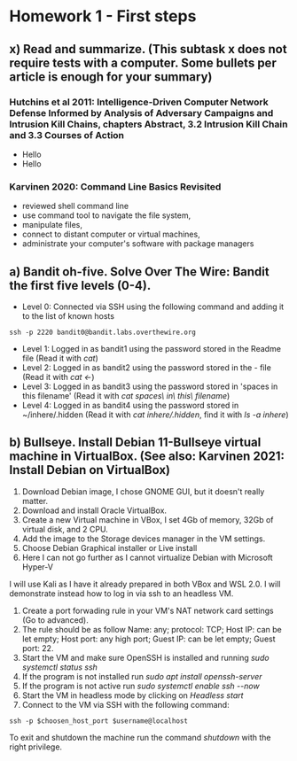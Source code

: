 # Homework 1 - First steps
## x) Read and summarize. (This subtask x does not require tests with a computer. Some bullets per article is enough for your summary)
### Hutchins et al 2011: Intelligence-Driven Computer Network Defense Informed by Analysis of Adversary Campaigns and Intrusion Kill Chains, chapters Abstract, 3.2 Intrusion Kill Chain and 3.3 Courses of Action
- Hello
- Hello
### Karvinen 2020: Command Line Basics Revisited
- reviewed shell command line
- use command tool to navigate the file system,
- manipulate files,
- connect to distant computer or virtual machines,
- administrate your computer's software with package managers

## a) Bandit oh-five. Solve Over The Wire: Bandit the first five levels (0-4).
- Level 0: Connected via SSH using the following command and adding it to the list of known hosts
```shell
ssh -p 2220 bandit0@bandit.labs.overthewire.org
```
- Level 1: Logged in as bandit1 using the password stored in the Readme file (Read it with *cat*)
- Level 2: Logged in as bandit2 using the password stored in the - file (Read it with *cat <-*)
- Level 3: Logged in as bandit3 using the password stored in 'spaces in this filename' (Read it with *cat spaces\ in\ this\ filename*)
- Level 4: Logged in as bandit4 using the password stored in ~/inhere/.hidden (Read it with *cat inhere/.hidden*, find it with *ls -a inhere*)

## b) Bullseye. Install Debian 11-Bullseye virtual machine in VirtualBox. (See also: Karvinen 2021: Install Debian on VirtualBox)
1. Download Debian image, I chose GNOME GUI, but it doesn't really matter.
2. Download and install Oracle VirtualBox.
4. Create a new Virtual machine in VBox, I set 4Gb of memory, 32Gb of virtual disk, and 2 CPU.
3. Add the image to the Storage devices manager in the VM settings.
4. Choose Debian Graphical installer or Live install
5. Here I can not go further as I cannot virtualize Debian with Microsoft Hyper-V

I will use Kali as I have it already prepared in both VBox and WSL 2.0. I will demonstrate instead how to log in via ssh to an headless VM.
1. Create a port forwading rule in your VM's NAT network card settings (Go to advanced).
2. The rule should be as follow Name: any; protocol: TCP; Host IP: can be let empty; Host port: any high port; Guest IP: can be let empty; Guest port: 22.
3. Start the VM and make sure OpenSSH is installed and running *sudo systemctl status ssh*
3. If the program is not installed run *sudo apt install openssh-server*
3. If the program is not active run *sudo systemctl enable ssh --now*
3. Start the VM in headless mode by clicking on *Headless start*
4. Connect to the VM via SSH with the following command:
```shell
ssh -p $choosen_host_port $username@localhost
```

To exit and shutdown the machine run the command *shutdown* with the right privilege.

